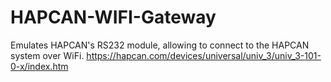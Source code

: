 # HAPCAN-WIFI-Gateway
Emulates HAPCAN's RS232 module, allowing to connect to the HAPCAN system over WiFi.
https://hapcan.com/devices/universal/univ_3/univ_3-101-0-x/index.htm
